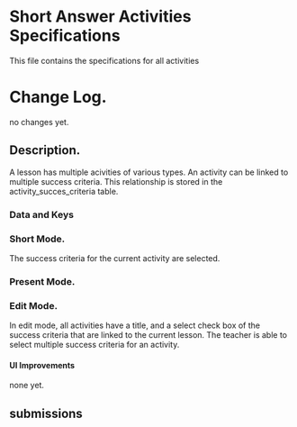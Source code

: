 # Short Answer Activities Specifications
This file contains the specifications for all activities

# Change Log.
no changes yet.

## Description.

A lesson has multiple acivities of various types.
An activity can be linked to multiple success criteria.  This relationship is stored in the activity_succes_criteria table.

### Data and Keys


### Short Mode.

The success criteria for the current activity are selected.

### Present Mode.


### Edit Mode.
In edit mode, all activities have a title, and a select check box of the success criteria that are linked to the current lesson.  The teacher is able to select multiple success criteria for an activity.



#### UI Improvements
none yet.

## submissions
